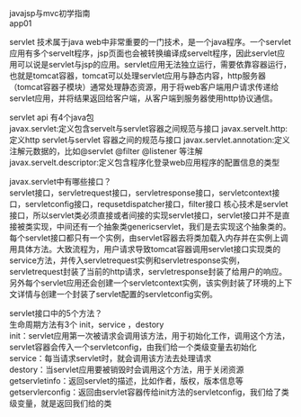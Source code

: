 javajsp与mvc初学指南  
app01 

servlet 技术属于java web中非常重要的一门技术，是一个java程序。一个servlet应用有多个servelt程序，jsp页面也会被转换编译成servelt程序，因此servlet应用可以说是servlet与jsp的应用。servlet应用无法独立运行，需要依靠容器运行，也就是tomcat容器，tomcat可以处理servlet应用与静态内容，http服务器（tomcat容器子模块）通常处理静态资源，用于将web客户端用户请求传递给servlet应用，并将结果返回给客户端，从客户端到服务器使用http协议通信。

servlet api  有4个java包  
javax.servlet:定义包含servelt与servlet容器之间规范与接口
javax.servelt.http:定义http servlet与servlet 容器之间的规范与接口
javax.servlet.annotation:定义注解元数据的，比如@servlet @filter @listener 等注解
javax.servelt.descriptor:定义包含程序化登录web应用程序的配置信息的类型

javax.servlet中有哪些接口？</br>
servlet接口，servletrequest接口，servletresponse接口，servletcontext接口，servletconfig接口，requsetdispatcher接口，filter接口
核心技术是servlet接口，所以servlet类必须直接或者间接的实现servlet接口，servlet接口并不是直接被类实现，中间还有一个抽象类genericservlet，我们是去实现这个抽象类的。每个servlet接口都只有一个实例，由servlet容器去将类加载入内存并在实例上调用具体方法。大致流程为，用户请求导致tomcat容器调用servlet接口实现类的service方法，并传入servletrequest实例和servletresponse实例，servletrequest封装了当前的http请求，servletresponse封装了给用户的响应。另外每个servlet应用还会创建一个servletcontext实例，该实例封装了环境的上下文详情与创建一个封装了servlet配置的servletconfig实例。

servlet接口中的5个方法？  
生命周期方法有3个  init，service ，destory  
init：servlet应用第一次被请求会调用该方法，用于初始化工作，调用这个方法，servlet容器会传入一个servletconfig，由我们给一个类级变量去初始化  
service：每当请求servlet时，就会调用该方法去处理请求  
destory：当servlet应用要被销毁时会调用这个方法，用于关闭资源
getservletinfo：返回servlet的描述，比如作者，版权，版本信息等
getservlerconfig：返回由servlet容器传给init方法的servletconfig，我们给了类级变量，就是返回我们给的类

























